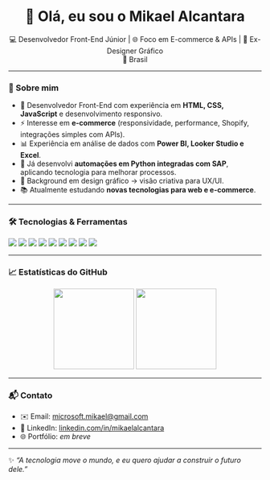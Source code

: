 <h1 align="center">👋 Olá, eu sou o Mikael Alcantara</h1>

<p align="center">
  💻 Desenvolvedor Front-End Júnior | 🌐 Foco em E-commerce & APIs | 🎨 Ex-Designer Gráfico <br>
  📍 Brasil
</p>

---

### 🚀 Sobre mim
- 🎯 Desenvolvedor Front-End com experiência em **HTML, CSS, JavaScript** e desenvolvimento responsivo.  
- ⚡ Interesse em **e-commerce** (responsividade, performance, Shopify, integrações simples com APIs).  
- 📊 Experiência em análise de dados com **Power BI, Looker Studio e Excel**.  
- 🔧 Já desenvolvi **automações em Python integradas com SAP**, aplicando tecnologia para melhorar processos.  
- 🎨 Background em design gráfico → visão criativa para UX/UI.  
- 📚 Atualmente estudando **novas tecnologias para web e e-commerce**.  

---

### 🛠️ Tecnologias & Ferramentas
<p>
  <img src="https://img.shields.io/badge/HTML5-E34F26?style=for-the-badge&logo=html5&logoColor=white"/>
  <img src="https://img.shields.io/badge/CSS3-1572B6?style=for-the-badge&logo=css3&logoColor=white"/>
  <img src="https://img.shields.io/badge/JavaScript-F7DF1E?style=for-the-badge&logo=javascript&logoColor=black"/>
  <img src="https://img.shields.io/badge/Shopify-96BF48?style=for-the-badge&logo=shopify&logoColor=white"/>
  <img src="https://img.shields.io/badge/API-005571?style=for-the-badge&logo=fastapi&logoColor=white"/>
  <img src="https://img.shields.io/badge/Python-3776AB?style=for-the-badge&logo=python&logoColor=white"/>
  <img src="https://img.shields.io/badge/Power%20BI-F2C811?style=for-the-badge&logo=powerbi&logoColor=black"/>
  <img src="https://img.shields.io/badge/Looker%20Studio-4285F4?style=for-the-badge&logo=google&logoColor=white"/>
  <img src="https://img.shields.io/badge/GitHub-181717?style=for-the-badge&logo=github&logoColor=white"/>
</p>

---

### 📈 Estatísticas do GitHub
<p align="center">
  <img height="160em" src="https://github-readme-stats.vercel.app/api?username=MikaelAlcantara&show_icons=true&theme=tokyonight&count_private=true"/>
  <img height="160em" src="https://github-readme-stats.vercel.app/api/top-langs/?username=MikaelAlcantara&layout=compact&theme=tokyonight"/>
</p>

---

### 📬 Contato
- ✉️ Email: [microsoft.mikael@gmail.com](mailto:microsoft.mikael@gmail.com)  
- 💼 LinkedIn: [linkedin.com/in/mikaelalcantara](https://linkedin.com/in/mikaelalcantara)  
- 🌐 Portfólio: *em breve*  

---

✨ *“A tecnologia move o mundo, e eu quero ajudar a construir o futuro dele.”*
